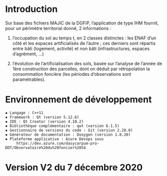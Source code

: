 # Introduction 
Sur base des fichiers MAJIC de la DGFiP, l’application de type IHM fournit, pour un périmètre territorial donné, 2 informations :
1. l’occupation du sol au temps t, en 2 classes distinctes : les ENAF d’un côté et les espaces artificialisés de l’autre ; ces derniers sont répartis entre bâti (logement, activité) et non bâti (infrastructures, espaces d’agrément, …)

2. l’évolution de l’artificialisation des sols, basée sur l’analyse de l’année de 1ère construction des parcelles, dont on déduit par rétropolation la consommation foncière (les périodes d’observations sont paramétrables).

# Environnement de développement
    ▪ Langage : C++11
    ▪ Framework : Qt (version 5.12.6)
    ▪ IDE : Qt Creator (version 4.10.2)
    ▪ Bibliothèque complémentaire : qwt (version 6.1.5)
    ▪ Gestionnaire de versions du code : Git (version 2.28.0)
    ▪ Générateur de documentation : Doxygen (version 1.8.20)
    ▪ Plateforme applicative : Azure Devops sous
         https://dev.azure.com/dasycarpum-pro-DDT/Observatoire%20du%20foncier%2054

# Version V2 du 7 décembre 2020